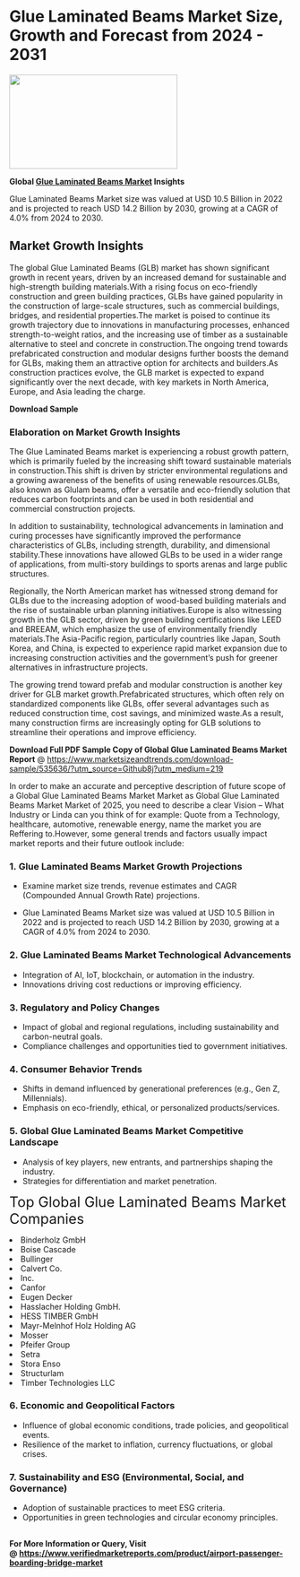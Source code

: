 <H1>Glue Laminated Beams Market Size, Growth and Forecast from 2024 - 2031</H1><img class="aligncenter size-medium wp-image-584254" src="https://thirdeyenews.in/wp-content/uploads/2024/09/Global-Market-Research-300x168.jpeg" alt="" width="300" height="168" /><p><strong>Global&nbsp;<a href="https://www.marketsizeandtrends.com/download-sample/535636/?utm_source=Github8j?utm_medium=219">Glue Laminated Beams Market</a> Insights</strong></p><p>Glue Laminated Beams Market size was valued at USD 10.5 Billion in 2022 and is projected to reach USD 14.2 Billion by 2030, growing at a CAGR of 4.0% from 2024 to 2030.</p><p><h2>Market Growth Insights</h2> <p>The global Glue Laminated Beams (GLB) market has shown significant growth in recent years, driven by an increased demand for sustainable and high-strength building materials.With a rising focus on eco-friendly construction and green building practices, GLBs have gained popularity in the construction of large-scale structures, such as commercial buildings, bridges, and residential properties.The market is poised to continue its growth trajectory due to innovations in manufacturing processes, enhanced strength-to-weight ratios, and the increasing use of timber as a sustainable alternative to steel and concrete in construction.The ongoing trend towards prefabricated construction and modular designs further boosts the demand for GLBs, making them an attractive option for architects and builders.As construction practices evolve, the GLB market is expected to expand significantly over the next decade, with key markets in North America, Europe, and Asia leading the charge.</p> <p><strong>Download Sample</strong></p> <h3>Elaboration on Market Growth Insights</h3> <p>The Glue Laminated Beams market is experiencing a robust growth pattern, which is primarily fueled by the increasing shift toward sustainable materials in construction.This shift is driven by stricter environmental regulations and a growing awareness of the benefits of using renewable resources.GLBs, also known as Glulam beams, offer a versatile and eco-friendly solution that reduces carbon footprints and can be used in both residential and commercial construction projects.</p> <p>In addition to sustainability, technological advancements in lamination and curing processes have significantly improved the performance characteristics of GLBs, including strength, durability, and dimensional stability.These innovations have allowed GLBs to be used in a wider range of applications, from multi-story buildings to sports arenas and large public structures.</p> <p>Regionally, the North American market has witnessed strong demand for GLBs due to the increasing adoption of wood-based building materials and the rise of sustainable urban planning initiatives.Europe is also witnessing growth in the GLB sector, driven by green building certifications like LEED and BREEAM, which emphasize the use of environmentally friendly materials.The Asia-Pacific region, particularly countries like Japan, South Korea, and China, is expected to experience rapid market expansion due to increasing construction activities and the government’s push for greener alternatives in infrastructure projects.</p> <p>The growing trend toward prefab and modular construction is another key driver for GLB market growth.Prefabricated structures, which often rely on standardized components like GLBs, offer several advantages such as reduced construction time, cost savings, and minimized waste.As a result, many construction firms are increasingly opting for GLB solutions to streamline their operations and improve efficiency.</p> <p><span class=""><strong>Download Full PDF Sample Copy of Global Glue Laminated Beams Market Report</strong> @ <a href="https://www.marketsizeandtrends.com/download-sample/535636/?utm_source=Github8j?utm_medium=219" target="_blank">https://www.marketsizeandtrends.com/download-sample/535636/?utm_source=Github8j?utm_medium=219</a></span></p><p>In order to make an accurate and perceptive description of future scope of a Global&nbsp;Glue Laminated Beams Market Market as Global&nbsp;Glue Laminated Beams Market Market of 2025, you need to describe a clear Vision &ndash; What Industry or Linda can you think of for example: Quote from a Technology, healthcare, automotive, renewable energy, name the market you are Reffering to.However, some general trends and factors usually impact market reports and their future outlook include:</p><h3>1.&nbsp;<strong>Glue Laminated Beams Market Growth Projections</strong></h3><ul><li>Examine market size trends, revenue estimates and CAGR (Compounded Annual Growth Rate) projections.</li><li><p>Glue Laminated Beams Market size was valued at USD 10.5 Billion in 2022 and is projected to reach USD 14.2 Billion by 2030, growing at a CAGR of 4.0% from 2024 to 2030.</p></li></ul><h3>2.&nbsp;<strong>Glue Laminated Beams Market Technological Advancements</strong></h3><ul><li>Integration of AI, IoT, blockchain, or automation in the industry.</li><li>Innovations driving cost reductions or improving efficiency.</li></ul><h3>3.&nbsp;<strong>Regulatory and Policy Changes</strong></h3><ul><li>Impact of global and regional regulations, including sustainability and carbon-neutral goals.</li><li>Compliance challenges and opportunities tied to government initiatives.</li></ul><h3>4.&nbsp;<strong>Consumer Behavior Trends</strong></h3><ul><li>Shifts in demand influenced by generational preferences (e.g., Gen Z, Millennials).</li><li>Emphasis on eco-friendly, ethical, or personalized products/services.</li></ul><h3>5.&nbsp;<strong>Global Glue Laminated Beams Market Competitive Landscape</strong></h3><ul><li>Analysis of key players, new entrants, and partnerships shaping the industry.</li><li>Strategies for differentiation and market penetration.</li></ul><p data-pm-slice="1 1 []"><span style="color: inherit; font-family: inherit; font-size: 25px;">Top Global Glue Laminated Beams Market Companies</span></p><div class="" data-test-id=""><p><li>Binderholz GmbH</li><li> Boise Cascade</li><li> Bullinger</li><li> Calvert Co.</li><li> Inc.</li><li> Canfor</li><li> Eugen Decker</li><li> Hasslacher Holding GmbH.</li><li> HESS TIMBER GmbH</li><li> Mayr-Melnhof Holz Holding AG</li><li> Mosser</li><li> Pfeifer Group</li><li> Setra</li><li> Stora Enso</li><li> Structurlam</li><li> Timber Technologies LLC</li></p></div><h3>6.&nbsp;<strong>Economic and Geopolitical Factors</strong></h3><ul><li>Influence of global economic conditions, trade policies, and geopolitical events.</li><li>Resilience of the market to inflation, currency fluctuations, or global crises.</li></ul><h3>7.&nbsp;<strong>Sustainability and ESG (Environmental, Social, and Governance)</strong></h3><ul><li>Adoption of sustainable practices to meet ESG criteria.</li><li>Opportunities in green technologies and circular economy principles.</li></ul><h2><strong style="font-size: 14px;">For More Information or Query, Visit @&nbsp;</strong><a style="background-color: #ffffff; font-size: 14px;" href="https://www.marketsizeandtrends.com/report/glue-laminated-beams-market/" target="_blank">https://www.verifiedmarketreports.com/product/airport-passenger-boarding-bridge-market</a></h2>